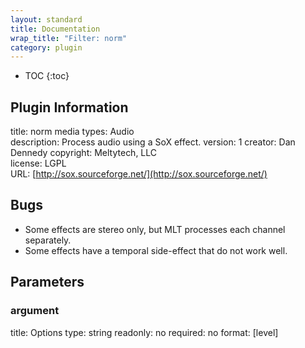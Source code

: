 ```yaml
---
layout: standard
title: Documentation
wrap_title: "Filter: norm"
category: plugin
---
```

* TOC
{:toc}

## Plugin Information

title: norm
media types:
Audio  
description: Process audio using a SoX effect.
version: 1
creator: Dan Dennedy
copyright: Meltytech, LLC  
license: LGPL  
URL: [http://sox.sourceforge.net/](http://sox.sourceforge.net/)  

## Bugs

* Some effects are stereo only, but MLT processes each channel separately.
* Some effects have a temporal side-effect that do not work well.


## Parameters

### argument

title: Options  type: string
readonly: no
required: no
format: [level]  

